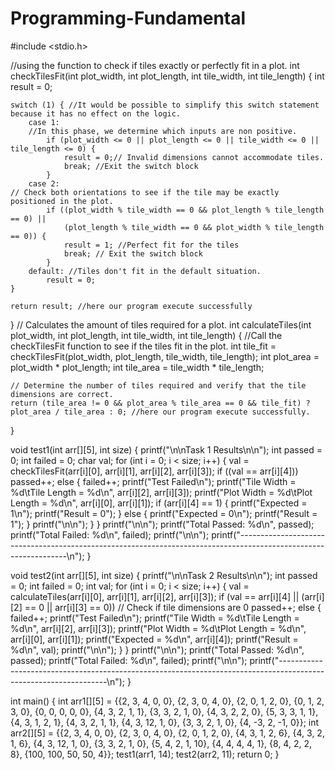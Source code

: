 # Programming-Fundamental
#include <stdio.h>

//using the function  to check if tiles exactly or perfectly fit in a plot.
int checkTilesFit(int plot_width, int plot_length, int tile_width, int tile_length) {
    int result = 0;

    switch (1) { //It would be possible to simplify this switch statement because it has no effect on the logic.
        case 1:
        //In this phase, we determine which inputs are non positive.
            if (plot_width <= 0 || plot_length <= 0 || tile_width <= 0 || tile_length <= 0) {
                result = 0;// Invalid dimensions cannot accommodate tiles.
                break; //Exit the switch block
            }
        case 2:
    // Check both orientations to see if the tile may be exactly positioned in the plot.
            if ((plot_width % tile_width == 0 && plot_length % tile_length == 0) ||
                (plot_length % tile_width == 0 && plot_width % tile_length == 0)) {
                result = 1; //Perfect fit for the tiles
                break; // Exit the switch block
            }
        default: //Tiles don't fit in the default situation.
            result = 0;
    }

    return result; //here our program execute successfully
}
// Calculates the amount of tiles required for a plot.
int calculateTiles(int plot_width, int plot_length, int tile_width, int tile_length) {
    //Call the checkTilesFit function to see if the tiles fit in the plot.
    int tile_fit = checkTilesFit(plot_width, plot_length, tile_width, tile_length);
    int plot_area = plot_width * plot_length;
    int tile_area = tile_width * tile_length;

    // Determine the number of tiles required and verify that the tile dimensions are correct.
    return (tile_area != 0 && plot_area % tile_area == 0 && tile_fit) ? plot_area / tile_area : 0; //here our program execute successfully.
}

void test1(int arr[][5], int size) {
    printf("\n\nTask 1 Results\n\n");
    int passed = 0;
    int failed = 0;
    char val;
    for (int i = 0; i < size; i++) {
        val = checkTilesFit(arr[i][0], arr[i][1], arr[i][2], arr[i][3]);
        if ((val == arr[i][4]))
            passed++;
        else {
            failed++;
            printf("Test Failed\n");
            printf("Tile Width = %d\tTile Length = %d\n", arr[i][2], arr[i][3]);
            printf("Plot Width = %d\tPlot Length = %d\n", arr[i][0], arr[i][1]);
            if (arr[i][4] == 1) {
                printf("Expected = 1\n");
                printf("Result = 0");
            } else {
                printf("Expected = 0\n");
                printf("Result = 1");
            }
            printf("\n\n");
        }
    }
    printf("\n\n");
    printf("Total Passed: %d\n", passed);
    printf("Total Failed: %d\n", failed);
    printf("\n\n");
    printf("-----------------------------------------------------------------------------------------------------------------\n");
}

void test2(int arr[][5], int size) {
    printf("\n\nTask 2 Results\n\n");
    int passed = 0;
    int failed = 0;
    int val;
    for (int i = 0; i < size; i++) {
        val = calculateTiles(arr[i][0], arr[i][1], arr[i][2], arr[i][3]);
        if (val == arr[i][4] || (arr[i][2] == 0 || arr[i][3] == 0))  // Check if tile dimensions are 0
            passed++;
        else {
            failed++;
            printf("Test Failed\n");
            printf("Tile Width = %d\tTile Length = %d\n", arr[i][2], arr[i][3]);
            printf("Plot Width = %d\tPlot Length = %d\n", arr[i][0], arr[i][1]);
            printf("Expected = %d\n", arr[i][4]);
            printf("Result = %d\n", val);
            printf("\n\n");
        }
    }
    printf("\n\n");
    printf("Total Passed: %d\n", passed);
    printf("Total Failed: %d\n", failed);
    printf("\n\n");
    printf("-----------------------------------------------------------------------------------------------------------------\n");
}

int main() {
    int arr1[][5] = {{2, 3, 4, 0, 0},
                     {2, 3, 0, 4, 0},
                     {2, 0, 1, 2, 0},
                     {0, 1, 2, 3, 0},
                     {0, 0, 0, 0, 0},
                     {4, 3, 2, 1, 1},
                     {3, 3, 2, 1, 0},
                     {4, 3, 2, 2, 0},
                     {5, 3, 3, 1, 1},
                     {4, 3, 1, 2, 1},
                     {4, 3, 2, 1, 1},
                     {4, 3, 12, 1, 0},
                     {3, 3, 2, 1, 0},
                     {4, -3, 2, -1, 0}};
    int arr2[][5] = {{2, 3, 4, 0, 0},
                     {2, 3, 0, 4, 0},
                     {2, 0, 1, 2, 0},
                     {4, 3, 1, 2, 6},
                     {4, 3, 2, 1, 6},
                     {4, 3, 12, 1, 0},
                     {3, 3, 2, 1, 0},
                     {5, 4, 2, 1, 10},
                     {4, 4, 4, 4, 1},
                     {8, 4, 2, 2, 8},
                     {100, 100, 50, 50, 4}};
    test1(arr1, 14);
    test2(arr2, 11);
    return 0;
}


